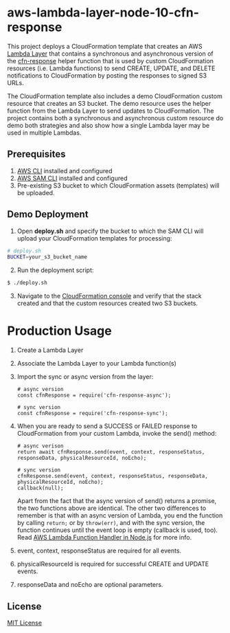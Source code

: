 # aws-lambda-layer-node-10-cfn-response

This project deploys a CloudFormation template that creates an AWS [Lambda Layer](https://docs.aws.amazon.com/lambda/latest/dg/configuration-layers.html) that contains a synchronous and asynchronous version of the [cfn-response](https://docs.aws.amazon.com/lambda/latest/dg/services-cloudformation.html) helper function that is used by custom CloudFormation resources (i.e. Lambda functions) to send CREATE, UPDATE, and DELETE notifications to CloudFormation by posting the responses to signed S3 URLs. 

The CloudFormation template also includes a demo CloudFormation custom resource that creates an S3 bucket. The demo resource uses the helper function from the Lambda Layer to send updates to CloudFormation. The project contains both a synchronous and asynchronous custom resource do demo both strategies and also show how a single Lambda layer may be used in multiple Lambdas. 

## Prerequisites

1. [AWS CLI](https://docs.aws.amazon.com/cli/latest/userguide/cli-chap-install.html) installed and configured
2. [AWS SAM CLI](https://docs.aws.amazon.com/serverless-application-model/latest/developerguide/serverless-sam-cli-install.html) installed and configured
3. Pre-existing S3 bucket to which CloudFormation assets (templates) will be uploaded.

## Demo Deployment

1. Open **deploy.sh** and specify the bucket to which the SAM CLI will upload your CloudFormation templates for processing:

```sh
# deploy.sh
BUCKET=your_s3_bucket_name
```

2. Run the deployment script: 

```sh
$ ./deploy.sh
```

3. Navigate to the [CloudFormation console](https://console.aws.amazon.com/cloudformation/home) and verify that the stack created and that the custom resources created two S3 buckets.

# Production Usage

1. Create a Lambda Layer
2. Associate the Lambda Layer to your Lambda function(s) 
3. Import the sync or async version from the layer:
    ```
    # async version
    const cfnResponse = require('cfn-response-async');

    # sync version
    const cfnResponse = require('cfn-response-sync');
    ```

4. When you are ready to send a SUCCESS or FAILED response to CloudFormation from your custom Lambda, invoke the send() method:

    ```
    # async verison
    return await cfnResponse.send(event, context, responseStatus, responseData, physicalResourceId, noEcho);

    # sync version
    cfnResponse.send(event, context, responseStatus, responseData, physicalResourceId, noEcho);
    callback(null);
    ```

    Apart from the fact that the async version of send() returns a promise, the two functions above are identical. The other two
    differences to remember is that with an async version of Lambda, you end the function by calling ```return;``` or by ```throw(err)```,
    and with the sync version, the function continues until the event loop is empty (callback is used, too). 
    Read [AWS Lambda Function Handler in Node.js](https://docs.aws.amazon.com/lambda/latest/dg/nodejs-prog-model-handler.html) for more info. 

6. event, context, responseStatus are required for all events. 
7. physicalResourceId is required for successful CREATE and UPDATE events.
7. responseData and noEcho are optional parameters.

## License

[MIT License](https://opensource.org/licenses/MIT)